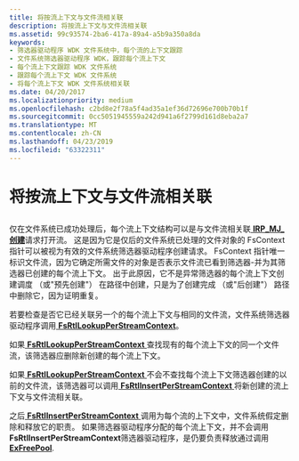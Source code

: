 ```yaml
---
title: 将按流上下文与文件流相关联
description: 将按流上下文与文件流相关联
ms.assetid: 99c93574-2ba6-417a-89a4-a5b9a350a8da
keywords:
- 筛选器驱动程序 WDK 文件系统中，每个流的上下文跟踪
- 文件系统筛选器驱动程序 WDK，跟踪每个流上下文
- 每个流上下文跟踪 WDK 文件系统
- 跟踪每个流上下文 WDK 文件系统
- 将每个流上下文 WDK 文件系统相关联
ms.date: 04/20/2017
ms.localizationpriority: medium
ms.openlocfilehash: c2bd8e2f78a5f4ad35a1ef36d72696e700b70b1f
ms.sourcegitcommit: 0cc5051945559a242d941a6f2799d161d8eba2a7
ms.translationtype: MT
ms.contentlocale: zh-CN
ms.lasthandoff: 04/23/2019
ms.locfileid: "63322311"
---
```

# <a name="associating-a-per-stream-context-with-a-file-stream"></a>将按流上下文与文件流相关联


## <span id="ddk_associating_a_per_stream_context_with_a_file_stream_if"></span><span id="DDK_ASSOCIATING_A_PER_STREAM_CONTEXT_WITH_A_FILE_STREAM_IF"></span>


仅在文件系统已成功处理后，每个流上下文结构可以是与文件流相关联[ **IRP\_MJ\_创建**](https://msdn.microsoft.com/library/windows/hardware/ff548630)请求打开流。 这是因为它是仅后的文件系统已处理的文件对象的 FsContext 指针可以被视为有效的文件系统筛选器驱动程序创建请求。 FsContext 指针唯一标识文件流，因为它确定所需文件的对象是否表示文件流已看到筛选器-并为其筛选器已创建的每个流上下文。 出于此原因，它不是异常筛选器的每个流上下文创建调度 （或"预先创建"） 在路径中创建，只是为了创建完成 （或"后创建"） 路径中删除它，因为证明重复。

若要检查是否它已经关联另一个的每个流上下文与相同的文件流，文件系统筛选器驱动程序调用[ **FsRtlLookupPerStreamContext**](https://msdn.microsoft.com/library/windows/hardware/ff546945)。

如果[ **FsRtlLookupPerStreamContext** ](https://msdn.microsoft.com/library/windows/hardware/ff546945)查找现有的每个流上下文的同一个文件流，该筛选器应删除新创建的每个流上下文。

如果[ **FsRtlLookupPerStreamContext** ](https://msdn.microsoft.com/library/windows/hardware/ff546945)不会不查找每个流上下文筛选器创建的以前的文件流，该筛选器可以调用[ **FsRtlInsertPerStreamContext** ](https://msdn.microsoft.com/library/windows/hardware/ff546194)将新创建的流上下文与文件流相关联。

之后[ **FsRtlInsertPerStreamContext** ](https://msdn.microsoft.com/library/windows/hardware/ff546194)调用为每个流的上下文中，文件系统假定删除和释放它的职责。 如果筛选器驱动程序分配的每个流上下文，并不会调用**FsRtlInsertPerStreamContext**筛选器驱动程序，是仍要负责释放通过调用[ **ExFreePool**](https://msdn.microsoft.com/library/windows/hardware/ff544590).

 

 




